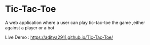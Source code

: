 # Tic-Tac-Toe
A web application where a user can play tic-tac-toe the game ,either against a player or a bot

Live Demo : https://aditya2911.github.io/Tic-Tac-Toe/